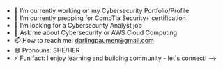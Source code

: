 - 🔭 I’m currently working on my Cybersecurity Portfolio/Profile
- 🌱 I’m currently prepping for CompTia Security+ certification
- 👯 I’m looking for a Cybersecurity Analyst job
- 💬 Ask me about Cybersecurity or AWS Cloud Computing
- 📫 How to reach me: darlingpaumen@gmail.com
- 😄 Pronouns: SHE/HER
- ⚡ Fun fact: I enjoy learning and building community - let's connect!
-->

